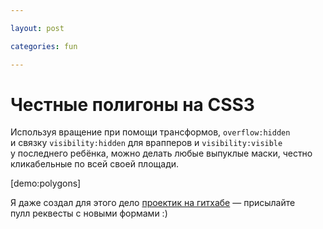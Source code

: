 ```yaml
---

layout: post

categories: fun

---
```


# Честные полигоны на CSS3

Используя вращение при помощи трансформов, `overflow:hidden` и связку `visibility:hidden` для врапперов и `visibility:visible` у последнего ребёнка, можно делать любые выпуклые маски, честно кликабельные по всей своей площади.

[demo:polygons]

Я даже создал для этого дело [проектик на гитхабе](gh:kizu/Polygons) — присылайте пулл реквесты с новыми формами :)
